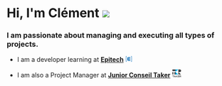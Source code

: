 <h1 >Hi, I'm Clément <img src="https://raw.githubusercontent.com/MartinHeinz/MartinHeinz/master/wave.gif" width="30px"></h1>

### I am passionate about managing and executing all types of projects.

- <p>I am a developer learning at <b><a href="https://www.epitech.eu">Epitech</a></b> <img src=".assets/epitech-icon.png" width=15> </p>

- <p>I am also a Project Manager at <b><a href="https://taker.epitech.eu/">Junior Conseil Taker</a></b> <img src=".assets/taker-icon.png" width=20> </p>